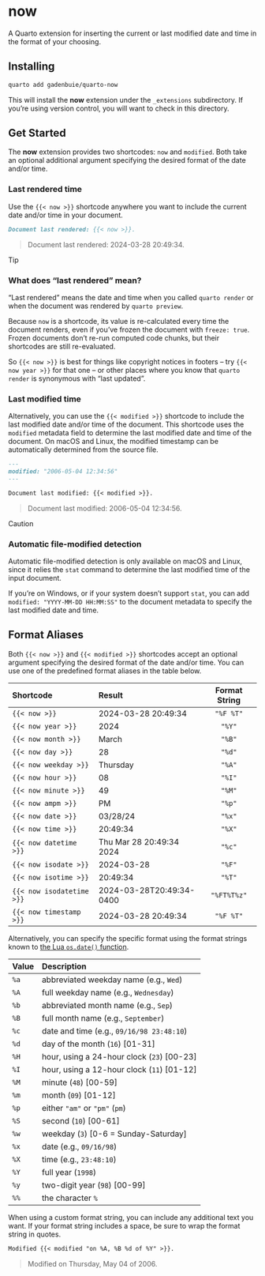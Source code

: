 # now


A Quarto extension for inserting the current or last modified date and
time in the format of your choosing.

## Installing

``` bash
quarto add gadenbuie/quarto-now
```

This will install the **now** extension under the `_extensions`
subdirectory. If you’re using version control, you will want to check in
this directory.

## Get Started

The **now** extension provides two shortcodes: `now` and `modified`.
Both take an optional additional argument specifying the desired format
of the date and/or time.

### Last rendered time

Use the `{{< now >}}` shortcode anywhere you want to include the current
date and/or time in your document.

``` markdown
Document last rendered: {{< now >}}.
```

> Document last rendered: 2024-03-28 20:49:34.

> [!TIP]
>
> ### What does “last rendered” mean?
>
> “Last rendered” means the date and time when you called
> `quarto render` or when the document was rendered by `quarto preview`.
>
> Because `now` is a shortcode, its value is re-calculated every time
> the document renders, even if you’ve frozen the document with
> `freeze: true`. Frozen documents don’t re-run computed code chunks,
> but their shortcodes are still re-evaluated.
>
> So `{{< now >}}` is best for things like copyright notices in footers
> – try `{{< now year >}}` for that one – or other places where you know
> that `quarto render` is synonymous with “last updated”.

### Last modified time

Alternatively, you can use the `{{< modified >}}` shortcode to include
the last modified date and/or time of the document. This shortcode uses
the `modified` metadata field to determine the last modified date and
time of the document. On macOS and Linux, the modified timestamp can be
automatically determined from the source file.

``` markdown
---
modified: "2006-05-04 12:34:56"
---

Document last modified: {{< modified >}}.
```

> Document last modified: 2006-05-04 12:34:56.

> [!CAUTION]
>
> ### Automatic file-modified detection
>
> Automatic file-modified detection is only available on macOS and
> Linux, since it relies the `stat` command to determine the last
> modified time of the input document.
>
> If you’re on Windows, or if your system doesn’t support `stat`, you
> can add `modified: "YYYY-MM-DD HH:MM:SS"` to the document metadata to
> specify the last modified date and time.

## Format Aliases

Both `{{< now >}}` and `{{< modified >}}` shortcodes accept an optional
argument specifying the desired format of the date and/or time. You can
use one of the predefined format aliases in the table below.

| Shortcode                 | Result                   | Format String |
|:--------------------------|:-------------------------|:-------------:|
| `{{< now >}}`             | 2024-03-28 20:49:34      |   `"%F %T"`   |
| `{{< now year >}}`        | 2024                     |    `"%Y"`     |
| `{{< now month >}}`       | March                    |    `"%B"`     |
| `{{< now day >}}`         | 28                       |    `"%d"`     |
| `{{< now weekday >}}`     | Thursday                 |    `"%A"`     |
| `{{< now hour >}}`        | 08                       |    `"%I"`     |
| `{{< now minute >}}`      | 49                       |    `"%M"`     |
| `{{< now ampm >}}`        | PM                       |    `"%p"`     |
| `{{< now date >}}`        | 03/28/24                 |    `"%x"`     |
| `{{< now time >}}`        | 20:49:34                 |    `"%X"`     |
| `{{< now datetime >}}`    | Thu Mar 28 20:49:34 2024 |    `"%c"`     |
| `{{< now isodate >}}`     | 2024-03-28               |    `"%F"`     |
| `{{< now isotime >}}`     | 20:49:34                 |    `"%T"`     |
| `{{< now isodatetime >}}` | 2024-03-28T20:49:34-0400 |  `"%FT%T%z"`  |
| `{{< now timestamp >}}`   | 2024-03-28 20:49:34      |   `"%F %T"`   |

Alternatively, you can specify the specific format using the format
strings known to [the Lua `os.date()`
function](https://www.lua.org/pil/22.1.html).

| Value | Description                                  |
|:------|:---------------------------------------------|
| `%a`  | abbreviated weekday name (e.g., `Wed`)       |
| `%A`  | full weekday name (e.g., `Wednesday`)        |
| `%b`  | abbreviated month name (e.g., `Sep`)         |
| `%B`  | full month name (e.g., `September`)          |
| `%c`  | date and time (e.g., `09/16/98 23:48:10`)    |
| `%d`  | day of the month (`16`) \[01-31\]            |
| `%H`  | hour, using a 24-hour clock (`23`) \[00-23\] |
| `%I`  | hour, using a 12-hour clock (`11`) \[01-12\] |
| `%M`  | minute (`48`) \[00-59\]                      |
| `%m`  | month (`09`) \[01-12\]                       |
| `%p`  | either `"am"` or `"pm"` (`pm`)               |
| `%S`  | second (`10`) \[00-61\]                      |
| `%w`  | weekday (`3`) \[0-6 = Sunday-Saturday\]      |
| `%x`  | date (e.g., `09/16/98`)                      |
| `%X`  | time (e.g., `23:48:10`)                      |
| `%Y`  | full year (`1998`)                           |
| `%y`  | two-digit year (`98`) \[00-99\]              |
| `%%`  | the character `%`                            |

When using a custom format string, you can include any additional text
you want. If your format string includes a space, be sure to wrap the
format string in quotes.

``` markdown
Modified {{< modified "on %A, %B %d of %Y" >}}.
```

> Modified on Thursday, May 04 of 2006.
